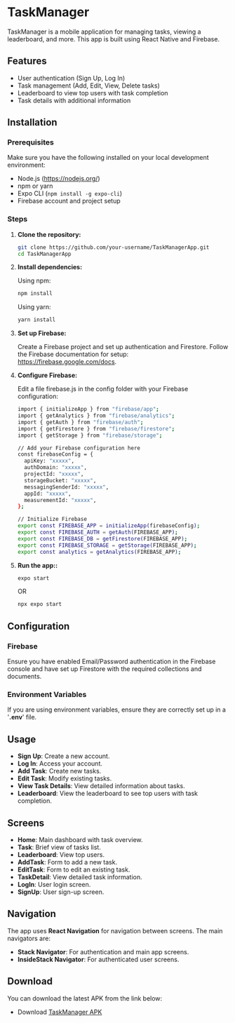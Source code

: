 # TaskManager

TaskManager is a mobile application for managing tasks, viewing a leaderboard, and more. This app is built using React Native and Firebase.

## Features

- User authentication (Sign Up, Log In)
- Task management (Add, Edit, View, Delete tasks)
- Leaderboard to view top users with task completion
- Task details with additional information

## Installation

### Prerequisites

Make sure you have the following installed on your local development environment:

- Node.js (https://nodejs.org/)
- npm or yarn
- Expo CLI (`npm install -g expo-cli`)
- Firebase account and project setup

### Steps

1. **Clone the repository:**

   ```bash
   git clone https://github.com/your-username/TaskManagerApp.git
   cd TaskManagerApp
   ```

2. **Install dependencies:**

   Using npm:
   ```bash
   npm install
   ```

   Using yarn:
   ```bash
   yarn install
   ```

3. **Set up Firebase:**

   Create a Firebase project and set up authentication and Firestore. Follow the Firebase documentation for setup: https://firebase.google.com/docs.

4. **Configure Firebase:**

   Edit a file firebase.js in the config folder with your Firebase configuration:

   ```bash
   import { initializeApp } from "firebase/app";
   import { getAnalytics } from "firebase/analytics";
   import { getAuth } from "firebase/auth";
   import { getFirestore } from "firebase/firestore";
   import { getStorage } from "firebase/storage";
   
   // Add your Firebase configuration here
   const firebaseConfig = {
     apiKey: "xxxxx",
     authDomain: "xxxxx",
     projectId: "xxxxx",
     storageBucket: "xxxxx",
     messagingSenderId: "xxxxx",
     appId: "xxxxx",
     measurementId: "xxxxx",
   };

   // Initialize Firebase
   export const FIREBASE_APP = initializeApp(firebaseConfig);
   export const FIREBASE_AUTH = getAuth(FIREBASE_APP);
   export const FIREBASE_DB = getFirestore(FIREBASE_APP);
   export const FIREBASE_STORAGE = getStorage(FIREBASE_APP);
   export const analytics = getAnalytics(FIREBASE_APP);
   ```
5. **Run the app::**

   ```bash
   expo start
   ```
   OR
   ```bash
   npx expo start
   ```
## Configuration

### Firebase
Ensure you have enabled Email/Password authentication in the Firebase console and have set up Firestore with the required collections and documents.

### Environment Variables
If you are using environment variables, ensure they are correctly set up in a '__.env__' file.

## Usage

- **Sign Up**: Create a new account.
- **Log In**: Access your account.
- **Add Task**: Create new tasks.
- **Edit Task**: Modify existing tasks.
- **View Task Details**: View detailed information about tasks.
- **Leaderboard**: View the leaderboard to see top users with task completion.

## Screens

- **Home**: Main dashboard with task overview.
- **Task**: Brief view of tasks list.
- **Leaderboard**: View top users.
- **AddTask**: Form to add a new task.
- **EditTask**: Form to edit an existing task.
- **TaskDetail**: View detailed task information.
- **LogIn**: User login screen.
- **SignUp**: User sign-up screen.

## Navigation

The app uses **React Navigation** for navigation between screens. The main navigators are:

- **Stack Navigator**: For authentication and main app screens.
- **InsideStack Navigator**: For authenticated user screens.

## Download
You can download the latest APK from the link below:
- Download [TaskManager APK](https://drive.google.com/file/d/1DXgexmlNoIUiHZOjAudsukcsSmTiUMIE/view?usp=drive_link)
